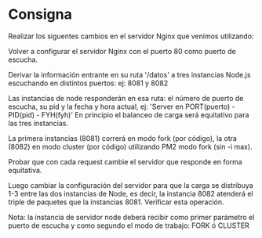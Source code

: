 ﻿# Consigna

Realizar los siguentes cambios en el servidor Nginx que venimos utilizando:

Volver a configurar el servidor Nginx con el puerto 80 como puerto de escucha.

Derivar la información entrante en su ruta '/datos' a tres instancias Node.js escuchando en distintos puertos: ej: 8081 y 8082

Las instancias de node responderán en esa ruta: el número de puerto de escucha, su pid y la fecha y hora actual, ej: 'Server en PORT(puerto) - PID(pid) - FYH(fyh)' 
En principio el balanceo de carga será equitativo para las tres instancias.

La primera instancias (8081) correrá en modo fork (por código), la otra (8082) en modo cluster (por código) utilizando PM2 modo fork (sin -i max).

Probar que con cada request cambie el servidor que responde en forma equitativa.

Luego cambiar la configuración del servidor para que la carga se distribuya 1-3 entre las dos instancias de Node, es decir, la instancia 8082 atenderá el triple de paquetes que la instancias 8081. Verificar esta operación.

Nota: la instancia de servidor node deberá recibir como primer parámetro el puerto de escucha y como segundo el modo de trabajo: FORK ó CLUSTER
